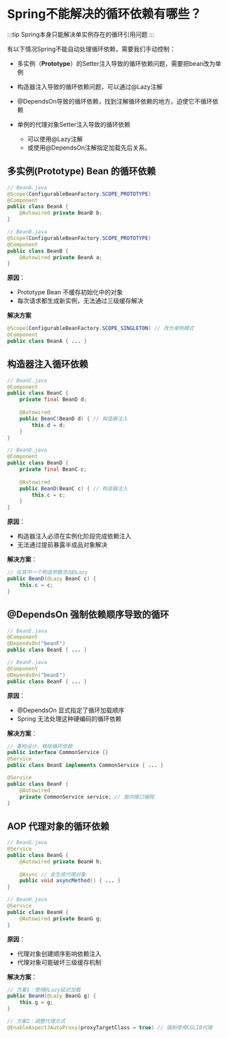 # Spring不能解决的循环依赖有哪些？

:::tip
Spring本身只能解决单实例存在的循环引用问题
:::

有以下情况Spring不能自动处理循环依赖，需要我们手动控制：

-   多实例（**Prototype**）的Setter注入导致的循环依赖问题，需要把bean改为单例
-   构造器注入导致的循环依赖问题，可以通过@Lazy注解
-   @DependsOn导致的循环依赖，找到注解循环依赖的地方，迫使它不循环依赖

-   单例的代理对象Setter注入导致的循环依赖
    -   可以使用@Lazy注解
    -   或使用@DependsOn注解指定加载先后关系。

## **多实例(Prototype) Bean 的循环依赖**

```java
// BeanA.java
@Scope(ConfigurableBeanFactory.SCOPE_PROTOTYPE)
@Component
public class BeanA {
    @Autowired private BeanB b;
}

// BeanB.java
@Scope(ConfigurableBeanFactory.SCOPE_PROTOTYPE)
@Component
public class BeanB {
    @Autowired private BeanA a;
}
```

**原因**：

-   Prototype Bean 不缓存初始化中的对象
-   每次请求都生成新实例，无法通过三级缓存解决

**解决方案**

```java
@Scope(ConfigurableBeanFactory.SCOPE_SINGLETON) // 改为单例模式
@Component
public class BeanA { ... }
```



## **构造器注入循环依赖**

```java
// BeanC.java
@Component
public class BeanC {
    private final BeanD d;
    
    @Autowired
    public BeanC(BeanD d) { // 构造器注入
        this.d = d;
    }
}

// BeanD.java
@Component
public class BeanD {
    private final BeanC c;
    
    @Autowired
    public BeanD(BeanC c) { // 构造器注入
        this.c = c;
    }
}
```

**原因**：

-   构造器注入必须在实例化阶段完成依赖注入
-   无法通过提前暴露半成品对象解决

**解决方案**：

```java
// 在其中一个构造参数添加@Lazy
public BeanD(@Lazy BeanC c) {
    this.c = c;
}
```



## **@DependsOn 强制依赖顺序导致的循环**

```java
// BeanE.java
@Component
@DependsOn("beanF")
public class BeanE { ... }

// BeanF.java
@Component
@DependsOn("beanE")
public class BeanF { ... }
```

**原因**：

-   @DependsOn 显式指定了循环加载顺序
-   Spring 无法处理这种硬编码的循环依赖

**解决方案**：

```java
// 重构设计，移除循环依赖
public interface CommonService {}
@Service
public class BeanE implements CommonService { ... }

@Service
public class BeanF {
    @Autowired
    private CommonService service; // 面向接口编程
}
```



## **AOP 代理对象的循环依赖**

```java
// BeanG.java
@Service
public class BeanG {
    @Autowired private BeanH h;
    
    @Async // 会生成代理对象
    public void asyncMethod() { ... }
}

// BeanH.java
@Service
public class BeanH {
    @Autowired private BeanG g;
}
```

**原因**：

-   代理对象创建顺序影响依赖注入
-   代理对象可能破坏三级缓存机制

**解决方案**：

```java
// 方案1：使用@Lazy延迟加载
public BeanH(@Lazy BeanG g) {
    this.g = g;
}

// 方案2：调整代理方式
@EnableAspectJAutoProxy(proxyTargetClass = true) // 强制使用CGLIB代理
```

